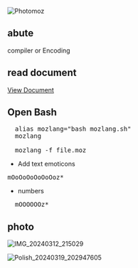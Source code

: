 ![Photomoz](https://github.com/Mr-Banana-2045/MOZ-Lang/assets/109140672/c140b651-4a55-44a1-a0b8-0463d6a258a7)
## abute
compiler or Encoding
## read document
<a href="https://mr-banana-2045.github.io/MozLang.html">View Document</a>
## Open Bash
<pre>
  alias mozlang="bash mozlang.sh"
  mozlang
  
  mozlang -f file.moz
</pre>
* Add text emoticons
<pre>
mOoOoOoOoOoOoz*
</pre>
* numbers
<pre>
  mOOOOOOz*
</pre>
## photo
![IMG_20240312_215029](https://github.com/Mr-Banana-2045/MOZ-Lang/assets/109140672/0943deb3-c26a-4c79-86eb-d661643bf51e)

![Polish_20240319_202947605](https://github.com/Mr-Banana-2045/MOZ-Lang/assets/109140672/e24f69b4-cc25-473e-bd9e-3154a07a5135)

